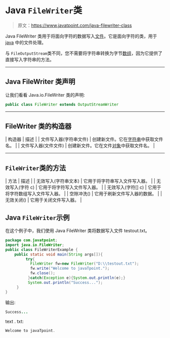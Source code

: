 # Java `FileWriter`类

> 原文：<https://www.javatpoint.com/java-filewriter-class>

Java FileWriter 类用于将面向字符的数据写入[文件](java-file-class)。它是面向字符的类，用于 [java](java-tutorial) 中的文件处理。

与 `FileOutputStream`类不同，您不需要将字符串转换为字节[数组](array-in-java)，因为它提供了直接写入字符串的方法。

* * *

## Java FileWriter 类声明

让我们看看 Java.io.FileWriter 类的声明:

```java
public class FileWriter extends OutputStreamWriter

```

* * *

## FileWriter 类的构造器

| 构造器 | 描述 |
| 文件写入器(字符串文件) | 创建新文件。它在[字符串](java-string)中获取文件名。 |
| 文件写入器(文件文件) | 创建新文件。它在文件[对象](object-and-class-in-java)中获取文件名。 |

* * *

## `FileWriter`类的方法

| 方法 | 描述 |
| 无效写入(字符串文本) | 它用于将字符串写入文件写入器。 |
| 无效写入(字符 c) | 它用于将字符写入文件写入器。 |
| 无效写入(字符[] c) | 它用于将字符数组写入文件写入器。 |
| 空隙冲洗() | 它用于刷新文件写入器的数据。 |
| 无效关闭() | 它用于关闭文件写入器。 |

## Java `FileWriter`示例

在这个例子中，我们使用 Java FileWriter 类将数据写入文件 testout.txt。

```java
package com.javatpoint;
import java.io.FileWriter;
public class FileWriterExample {
	public static void main(String args[]){  
		 try{  
		   FileWriter fw=new FileWriter("D:\\testout.txt");  
		   fw.write("Welcome to javaTpoint.");  
		   fw.close();  
		  }catch(Exception e){System.out.println(e);}  
		  System.out.println("Success...");  
	 }  
}

```

输出:

```java
Success...

```

text . txt:

```java
Welcome to javaTpoint.

```